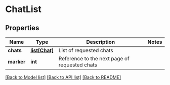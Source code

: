 # ChatList

## Properties
Name | Type | Description | Notes
------------ | ------------- | ------------- | -------------
**chats** | [**list[Chat]**](Chat.md) | List of requested chats | 
**marker** | **int** | Reference to the next page of requested chats | 

[[Back to Model list]](../README.md#documentation-for-models) [[Back to API list]](../README.md#documentation-for-api-endpoints) [[Back to README]](../README.md)


